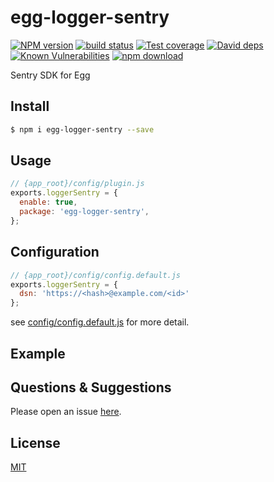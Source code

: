 # egg-logger-sentry

[![NPM version][npm-image]][npm-url]
[![build status][travis-image]][travis-url]
[![Test coverage][codecov-image]][codecov-url]
[![David deps][david-image]][david-url]
[![Known Vulnerabilities][snyk-image]][snyk-url]
[![npm download][download-image]][download-url]

[npm-image]: https://img.shields.io/npm/v/egg-logger-sentry.svg?style=flat-square
[npm-url]: https://npmjs.org/package/egg-logger-sentry
[travis-image]: https://img.shields.io/travis/eggjs/egg-logger-sentry.svg?style=flat-square
[travis-url]: https://travis-ci.org/eggjs/egg-logger-sentry
[codecov-image]: https://img.shields.io/codecov/c/github/eggjs/egg-logger-sentry.svg?style=flat-square
[codecov-url]: https://codecov.io/github/eggjs/egg-logger-sentry?branch=master
[david-image]: https://img.shields.io/david/eggjs/egg-logger-sentry.svg?style=flat-square
[david-url]: https://david-dm.org/eggjs/egg-logger-sentry
[snyk-image]: https://snyk.io/test/npm/egg-logger-sentry/badge.svg?style=flat-square
[snyk-url]: https://snyk.io/test/npm/egg-logger-sentry
[download-image]: https://img.shields.io/npm/dm/egg-logger-sentry.svg?style=flat-square
[download-url]: https://npmjs.org/package/egg-logger-sentry

Sentry SDK for Egg

## Install

```bash
$ npm i egg-logger-sentry --save
```

## Usage

```js
// {app_root}/config/plugin.js
exports.loggerSentry = {
  enable: true,
  package: 'egg-logger-sentry',
};
```

## Configuration

```js
// {app_root}/config/config.default.js
exports.loggerSentry = {
  dsn: 'https://<hash>@example.com/<id>'
};
```

see [config/config.default.js](config/config.default.js) for more detail.

## Example

<!-- example here -->

## Questions & Suggestions

Please open an issue [here](https://github.com/kidneyleung/egg-logger-sentry/issues).

## License

[MIT](LICENSE)
